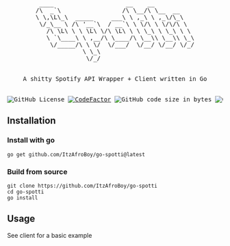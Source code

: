 <div align="center">
<pre>
 ____                    __    __           
/\  _`\                 /\ \__/\ \__  __    
\ \,\L\_\  _____     ___\ \ ,_\ \ ,_\/\_\   
 \/_\__ \ /\ '__`\  / __`\ \ \/\ \ \/\/\ \  
   /\ \L\ \ \ \L\ \/\ \L\ \ \ \_\ \ \_\ \ \ 
   \ `\____\ \ ,__/\ \____/\ \__\\ \__\\ \_\
    \/_____/\ \ \/  \/___/  \/__/ \/__/ \/_/
             \ \_\                          
              \/_/                          
<br>
A shitty Spotify API Wrapper + Client written in Go
</br>
<img alt="GitHub License" src="https://img.shields.io/github/license/ItzAfroBoy/go-spotti"> <a href="https://www.codefactor.io/repository/github/ItzAfroBoy/go-spotti"><img src="https://www.codefactor.io/repository/github/ItzAfroBoy/go-spotti/badge" alt="CodeFactor" /></a> <img alt="GitHub code size in bytes" src="https://img.shields.io/github/languages/code-size/ItzAfroBoy/go-spotti"> <img alt="GitHub Tag" src="https://img.shields.io/github/v/tag/ItzAfroBoy/go-spotti?label=Version">
</pre>
</div>

## Installation

### Install with go

```shell
go get github.com/ItzAfroBoy/go-spotti@latest
```

### Build from source

```shell
git clone https://github.com/ItzAfroBoy/go-spotti
cd go-spotti
go install
```

## Usage

See client for a basic example
